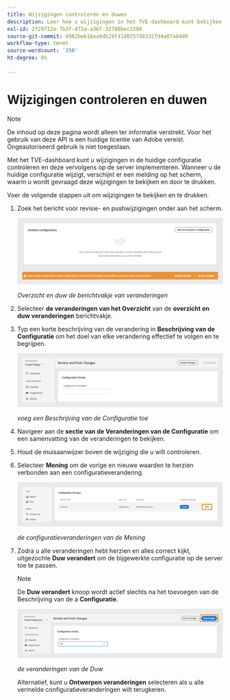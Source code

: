 ```yaml
---
title: Wijzigingen controleren en duwen
description: Leer hoe u wijzigingen in het TVE-dashboard kunt bekijken en duwt.
exl-id: 2f29712e-7b3f-472a-a36f-32780bec1508
source-git-commit: d982beb16ea0db29f41d0257d8332fd4a07a84d8
workflow-type: tm+mt
source-wordcount: '250'
ht-degree: 0%

---
```


# Wijzigingen controleren en duwen

>[!NOTE]
>
>De inhoud op deze pagina wordt alleen ter informatie verstrekt. Voor het gebruik van deze API is een huidige licentie van Adobe vereist. Ongeautoriseerd gebruik is niet toegestaan.

Met het TVE-dashboard kunt u wijzigingen in de huidige configuratie controleren en deze vervolgens op de server implementeren. Wanneer u de huidige configuratie wijzigt, verschijnt er een melding op het scherm, waarin u wordt gevraagd deze wijzigingen te bekijken en door te drukken.

Voer de volgende stappen uit om wijzigingen te bekijken en te drukken.

1. Zoek het bericht voor revisie- en pushwijzigingen onder aan het scherm.

   ![ Overzicht en duw veranderingsbericht ](../assets/tve-dashboard/new-tve-dashboard/review/review-and-push-changes-banner-view.png)

   *Overzicht en duw de berichtvakje van veranderingen*

1. Selecteer **de veranderingen van het Overzicht** van de **overzicht en duw veranderingen** berichtvakje.

1. Typ een korte beschrijving van de verandering in **Beschrijving van de Configuratie** om het doel van elke verandering effectief te volgen en te begrijpen.

   ![ voeg een Beschrijving van de Configuratie toe ](../assets/tve-dashboard/new-tve-dashboard/review/review-and-push-configuration-details-panel-view.png)

   *voeg een Beschrijving van de Configuratie toe*

1. Navigeer aan de **sectie van de Veranderingen van de Configuratie** om een samenvatting van de veranderingen te bekijken.

1. Houd de muisaanwijzer boven de wijziging die u wilt controleren.

1. Selecteer **Mening** om de vorige en nieuwe waarden te herzien verbonden aan een configuratieverandering.

   ![ de configuratieveranderingen van de Mening ](../assets/tve-dashboard/new-tve-dashboard/review/review-and-push-changes-view-button.png)

   *de configuratieveranderingen van de Mening*

1. Zodra u alle veranderingen hebt herzien en alles correct kijkt, uitgezochte **Duw verandert** om de bijgewerkte configuratie op de server toe te passen.

   >[!NOTE]
   >
   >De **Duw verandert** knoop wordt actief slechts na het toevoegen van de Beschrijving van de a **Configuratie**.

   ![ de veranderingen van de Duw ](../assets/tve-dashboard/new-tve-dashboard/review/review-and-push-push-changes-button.png)

   *de veranderingen van de Duw*

   Alternatief, kunt u **Ontwerpen veranderingen** selecteren als u alle vermelde configuratieveranderingen wilt terugkeren.
